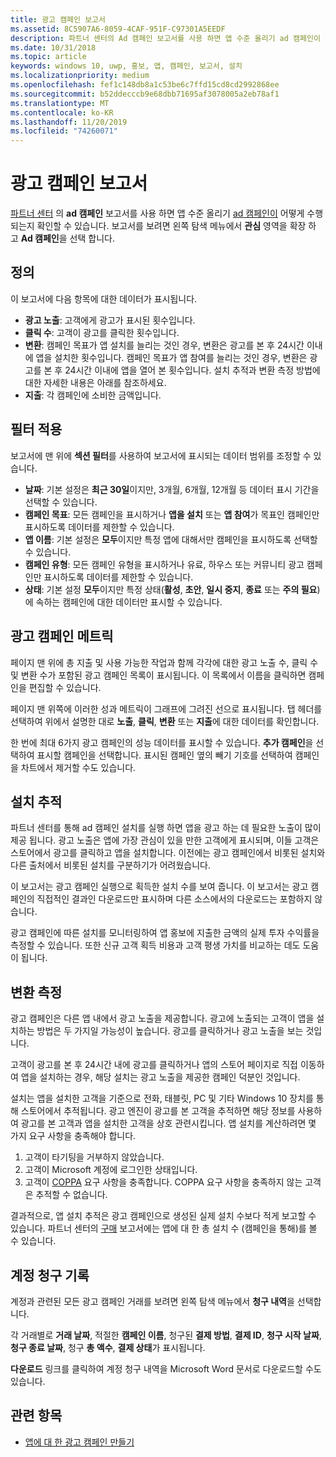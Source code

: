 ```yaml
---
title: 광고 캠페인 보고서
ms.assetid: 8C5907A6-8059-4CAF-951F-C97301A5EEDF
description: 파트너 센터의 Ad 캠페인 보고서를 사용 하면 앱 수준 올리기 ad 캠페인이 어떻게 수행 되는지 확인할 수 있습니다.
ms.date: 10/31/2018
ms.topic: article
keywords: windows 10, uwp, 홍보, 앱, 캠페인, 보고서, 설치
ms.localizationpriority: medium
ms.openlocfilehash: fef1c148db8a1c53be6c7ffd15cd8cd2992868ee
ms.sourcegitcommit: b52ddecccb9e68dbb71695af3078005a2eb78af1
ms.translationtype: MT
ms.contentlocale: ko-KR
ms.lasthandoff: 11/20/2019
ms.locfileid: "74260071"
---
```

# <a name="ad-campaign-report"></a>광고 캠페인 보고서

[파트너 센터](https://partner.microsoft.com/dashboard) 의 **ad 캠페인** 보고서를 사용 하면 앱 수준 올리기 [ad 캠페인이](create-an-ad-campaign-for-your-app.md) 어떻게 수행 되는지 확인할 수 있습니다. 보고서를 보려면 왼쪽 탐색 메뉴에서 **관심** 영역을 확장 하 고 **Ad 캠페인**을 선택 합니다.

## <a name="definitions"></a>정의

이 보고서에 다음 항목에 대한 데이터가 표시됩니다.

-   **광고 노출**: 고객에게 광고가 표시된 횟수입니다.
-   **클릭 수**: 고객이 광고를 클릭한 횟수입니다.
-   **변환**: 캠페인 목표가 앱 설치를 늘리는 것인 경우, 변환은 광고를 본 후 24시간 이내에 앱을 설치한 횟수입니다. 캠페인 목표가 앱 참여를 늘리는 것인 경우, 변환은 광고를 본 후 24시간 이내에 앱을 열어 본 횟수입니다. 설치 추적과 변환 측정 방법에 대한 자세한 내용은 아래를 참조하세요.
-   **지출**: 각 캠페인에 소비한 금액입니다.

## <a name="apply-filters"></a>필터 적용

보고서에 맨 위에 **섹션 필터**를 사용하여 보고서에 표시되는 데이터 범위를 조정할 수 있습니다.

-   **날짜**: 기본 설정은 **최근 30일**이지만, 3개월, 6개월, 12개월 등 데이터 표시 기간을 선택할 수 있습니다.
-   **캠페인 목표**: 모든 캠페인을 표시하거나 **앱을 설치** 또는 **앱 참여**가 목표인 캠페인만 표시하도록 데이터를 제한할 수 있습니다.
-   **앱 이름**: 기본 설정은 **모두**이지만 특정 앱에 대해서만 캠페인을 표시하도록 선택할 수 있습니다.
-   **캠페인 유형**: 모든 캠페인 유형을 표시하거나 유료, 하우스 또는 커뮤니티 광고 캠페인만 표시하도록 데이터를 제한할 수 있습니다.
-   **상태**: 기본 설정 **모두**이지만 특정 상태(**활성**, **초안**, **일시 중지**, **종료** 또는 **주의 필요**)에 속하는 캠페인에 대한 데이터만 표시할 수 있습니다.


## <a name="ad-campaign-metrics"></a>광고 캠페인 메트릭

페이지 맨 위에 총 지출 및 사용 가능한 작업과 함께 각각에 대한 광고 노출 수, 클릭 수 및 변환 수가 포함된 광고 캠페인 목록이 표시됩니다. 이 목록에서 이름을 클릭하면 캠페인을 편집할 수 있습니다.

페이지 맨 위쪽에 이러한 성과 메트릭이 그래프에 그려진 선으로 표시됩니다. 탭 헤더를 선택하여 위에서 설명한 대로 **노출**, **클릭**, **변환** 또는 **지출**에 대한 데이터를 확인합니다.

한 번에 최대 6가지 광고 캠페인의 성능 데이터를 표시할 수 있습니다. **추가 캠페인**을 선택하여 표시할 캠페인을 선택합니다. 표시된 캠페인 옆의 빼기 기호를 선택하여 캠페인을 차트에서 제거할 수도 있습니다.


## <a name="install-tracking"></a>설치 추적

파트너 센터를 통해 ad 캠페인 설치를 실행 하면 앱을 광고 하는 데 필요한 노출이 많이 제공 됩니다. 광고 노출은 앱에 가장 관심이 있을 만한 고객에게 표시되며, 이들 고객은 스토어에서 광고를 클릭하고 앱을 설치합니다. 이전에는 광고 캠페인에서 비롯된 설치와 다른 출처에서 비롯된 설치를 구분하기가 어려웠습니다.

이 보고서는 광고 캠페인 실행으로 획득한 설치 수를 보여 줍니다. 이 보고서는 광고 캠페인의 직접적인 결과인 다운로드만 표시하며 다른 소스에서의 다운로드는 포함하지 않습니다.

광고 캠페인에 따른 설치를 모니터링하여 앱 홍보에 지출한 금액의 실제 투자 수익률을 측정할 수 있습니다. 또한 신규 고객 획득 비용과 고객 평생 가치를 비교하는 데도 도움이 됩니다.


## <a name="measuring-conversions"></a>변환 측정

광고 캠페인은 다른 앱 내에서 광고 노출을 제공합니다. 광고에 노출되는 고객이 앱을 설치하는 방법은 두 가지일 가능성이 높습니다. 광고를 클릭하거나 광고 노출을 보는 것입니다.

고객이 광고를 본 후 24시간 내에 광고를 클릭하거나 앱의 스토어 페이지로 직접 이동하여 앱을 설치하는 경우, 해당 설치는 광고 노출을 제공한 캠페인 덕분인 것입니다.

설치는 앱을 설치한 고객을 기준으로 전화, 태블릿, PC 및 기타 Windows 10 장치를 통해 스토어에서 추적됩니다. 광고 엔진이 광고를 본 고객을 추적하면 해당 정보를 사용하여 광고를 본 고객과 앱을 설치한 고객을 상호 관련시킵니다. 앱 설치를 계산하려면 몇 가지 요구 사항을 충족해야 합니다.

1.  고객이 타기팅을 거부하지 않았습니다.
2.  고객이 Microsoft 계정에 로그인한 상태입니다.
3.  고객이 [COPPA](https://www.ftc.gov/enforcement/rules/rulemaking-regulatory-reform-proceedings/childrens-online-privacy-protection-rule) 요구 사항을 충족합니다. COPPA 요구 사항을 충족하지 않는 고객은 추적할 수 없습니다.

결과적으로, 앱 설치 추적은 광고 캠페인으로 생성된 실제 설치 수보다 적게 보고할 수 있습니다. 파트너 센터의 [구매](acquisitions-report.md) 보고서에는 앱에 대 한 총 설치 수 (캠페인을 통해)를 볼 수 있습니다.


## <a name="account-billing-history"></a>계정 청구 기록

계정과 관련된 모든 광고 캠페인 거래를 보려면 왼쪽 탐색 메뉴에서 **청구 내역**을 선택합니다.

각 거래별로 **거래 날짜**, 적절한 **캠페인 이름**, 청구된 **결제 방법**, **결제 ID**, **청구 시작 날짜**, **청구 종료 날짜**, 청구 **총 액수**, **결제 상태**가 표시됩니다.

**다운로드** 링크를 클릭하여 계정 청구 내역을 Microsoft Word 문서로 다운로드할 수도 있습니다.

## <a name="related-topics"></a>관련 항목

* [앱에 대 한 광고 캠페인 만들기](create-an-ad-campaign-for-your-app.md)

 

 
